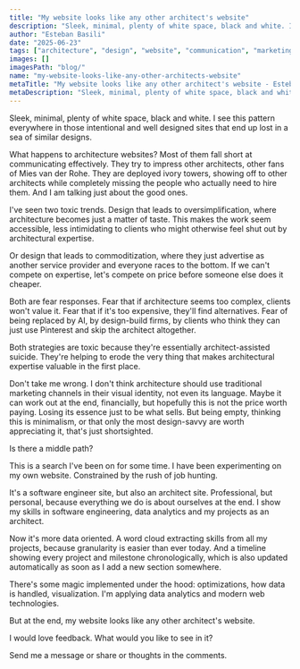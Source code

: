 ```yaml
---
title: "My website looks like any other architect's website"
description: "Sleek, minimal, plenty of white space, black and white. I see this pattern everywhere in those intentional and well designed sites that end up lost in a sea of similar designs."
author: "Esteban Basili"
date: "2025-06-23"
tags: ["architecture", "design", "website", "communication", "marketing"]
images: []
imagesPath: "blog/"
name: "my-website-looks-like-any-other-architects-website"
metaTitle: "My website looks like any other architect's website - Esteban Basili"
metaDescription: "Sleek, minimal, plenty of white space, black and white. I see this pattern everywhere in those intentional and well designed sites that end up lost in a sea of similar designs."
---
```


Sleek, minimal, plenty of white space, black and white. I see this pattern everywhere in those intentional and well designed sites that end up lost in a sea of similar designs.

What happens to architecture websites? Most of them fall short at communicating effectively. They try to impress other architects, other fans of Mies van der Rohe. They are deployed ivory towers, showing off to other architects while completely missing the people who actually need to hire them. And I am talking just about the good ones.

I've seen two toxic trends. Design that leads to oversimplification, where architecture becomes just a matter of taste. This makes the work seem accessible, less intimidating to clients who might otherwise feel shut out by architectural expertise. 

Or design that leads to commoditization, where they just advertise as another service provider and everyone races to the bottom. If we can't compete on expertise, let's compete on price before someone else does it cheaper.

Both are fear responses. Fear that if architecture seems too complex, clients won't value it. Fear that if it's too expensive, they'll find alternatives. Fear of being replaced by AI, by design-build firms, by clients who think they can just use Pinterest and skip the architect altogether. 

Both strategies are toxic because they're essentially architect-assisted suicide. They're helping to erode the very thing that makes architectural expertise valuable in the first place.

Don't take me wrong. I don't think architecture should use traditional marketing channels in their visual identity, not even its language. Maybe it can work out at the end, financially, but hopefully this is not the price worth paying. Losing its essence just to be what sells. But being empty, thinking this is minimalism, or that only the most design-savvy are worth appreciating it, that's just shortsighted.

Is there a middle path? 

This is a search I've been on for some time. I have been experimenting on my own website. Constrained by the rush of job hunting.

It's a software engineer site, but also an architect site. Professional, but personal, because everything we do is about ourselves at the end. I show my skills in software engineering, data analytics and my projects as an architect. 

Now it's more data oriented. A word cloud extracting skills from all my projects, because granularity is easier than ever today. And a timeline showing every project and milestone chronologically, which is also updated automatically as soon as I add a new section somewhere.

There's some magic implemented under the hood: optimizations, how data is handled, visualization. I'm applying data analytics and modern web technologies.

But at the end, my website looks like any other architect's website.

I would love feedback. What would you like to see in it?

Send me a message or share or thoughts in the comments. 